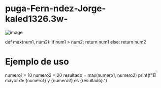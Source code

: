# puga-Fern-ndez-Jorge-kaled1326.3w-
![image](https://github.com/user-attachments/assets/a5b71605-32ee-45d5-a28e-5adc60658560)

def max(num1, num2):
    if num1 > num2:
        return num1
    else:
        return num2

# Ejemplo de uso
numero1 = 10
numero2 = 20
resultado = max(numero1, numero2)
print(f"El mayor de {numero1} y {numero2} es {resultado}.")
